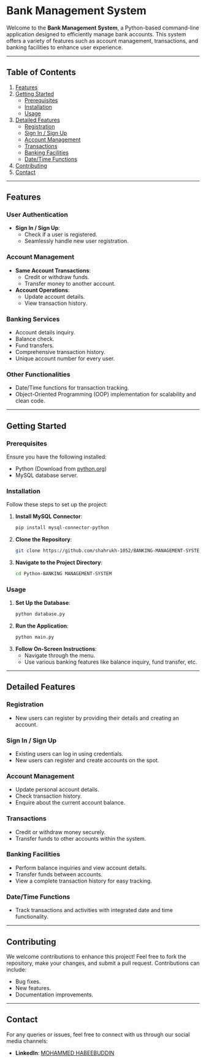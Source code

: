 # Bank Management System

Welcome to the **Bank Management System**, a Python-based command-line application designed to efficiently manage bank accounts. This system offers a variety of features such as account management, transactions, and banking facilities to enhance user experience.

---

## Table of Contents

1. [Features](#features)
2. [Getting Started](#getting-started)
    - [Prerequisites](#prerequisites)
    - [Installation](#installation)
    - [Usage](#usage)
3. [Detailed Features](#detailed-features)
    - [Registration](#registration)
    - [Sign In / Sign Up](#sign-in--sign-up)
    - [Account Management](#account-management)
    - [Transactions](#transactions)
    - [Banking Facilities](#banking-facilities)
    - [Date/Time Functions](#datetime-functions)
4. [Contributing](#contributing)
5. [Contact](#contact)

---

## Features

### **User Authentication**
- **Sign In / Sign Up**:
  - Check if a user is registered.
  - Seamlessly handle new user registration.

### **Account Management**
- **Same Account Transactions**:
  - Credit or withdraw funds.
  - Transfer money to another account.
- **Account Operations**:
  - Update account details.
  - View transaction history.

### **Banking Services**
- Account details inquiry.
- Balance check.
- Fund transfers.
- Comprehensive transaction history.
- Unique account number for every user.

### **Other Functionalities**
- Date/Time functions for transaction tracking.
- Object-Oriented Programming (OOP) implementation for scalability and clean code.

---

## Getting Started

### Prerequisites

Ensure you have the following installed:

- Python (Download from [python.org](https://www.python.org/downloads/))
- MySQL database server.

### Installation

Follow these steps to set up the project:

1. **Install MySQL Connector**:
    ```bash
    pip install mysql-connector-python
    ```
2. **Clone the Repository**:
    ```bash
    git clone https://github.com/shahrukh-1052/BANKING-MANAGEMENT-SYSTEM.git
    ```
3. **Navigate to the Project Directory**:
    ```bash
    cd Python-BANKING MANAGEMENT-SYSTEM
    ```

### Usage

1. **Set Up the Database**:
    ```bash
    python database.py
    ```
2. **Run the Application**:
    ```bash
    python main.py
    ```
3. **Follow On-Screen Instructions**:
    - Navigate through the menu.
    - Use various banking features like balance inquiry, fund transfer, etc.

---

## Detailed Features

### Registration
- New users can register by providing their details and creating an account.

### Sign In / Sign Up
- Existing users can log in using credentials.
- New users can register and create accounts on the spot.

### Account Management
- Update personal account details.
- Check transaction history.
- Enquire about the current account balance.

### Transactions
- Credit or withdraw money securely.
- Transfer funds to other accounts within the system.

### Banking Facilities
- Perform balance inquiries and view account details.
- Transfer funds between accounts.
- View a complete transaction history for easy tracking.

### Date/Time Functions
- Track transactions and activities with integrated date and time functionality.

---

## Contributing

We welcome contributions to enhance this project! Feel free to fork the repository, make your changes, and submit a pull request. Contributions can include:

- Bug fixes.
- New features.
- Documentation improvements.

---



## Contact

For any queries or issues, feel free to connect with us through our social media channels:

- **LinkedIn**: [MOHAMMED HABEEBUDDIN](https://www.linkedin.com/in/mohammed-habeebuddin-a108ab288/)

